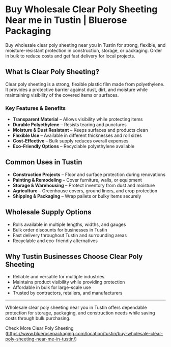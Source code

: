 # Buy Wholesale Clear Poly Sheeting Near me in Tustin | Bluerose Packaging

Buy wholesale clear poly sheeting near you in Tustin for strong, flexible, and moisture-resistant protection in construction, storage, or packaging. Order in bulk to reduce costs and get fast delivery for local projects.

## What Is Clear Poly Sheeting?

Clear poly sheeting is a strong, flexible plastic film made from polyethylene. It provides a protective barrier against dust, dirt, and moisture while maintaining visibility of the covered items or surfaces.

### Key Features & Benefits

- **Transparent Material** – Allows visibility while protecting items  
- **Durable Polyethylene** – Resists tearing and punctures  
- **Moisture & Dust Resistant** – Keeps surfaces and products clean  
- **Flexible Use** – Available in different thicknesses and roll sizes  
- **Cost-Effective** – Bulk supply reduces overall expenses  
- **Eco-Friendly Options** – Recyclable polyethylene available  

## Common Uses in Tustin

- **Construction Projects** – Floor and surface protection during renovations  
- **Painting & Remodeling** – Cover furniture, walls, or equipment  
- **Storage & Warehousing** – Protect inventory from dust and moisture  
- **Agriculture** – Greenhouse covers, ground liners, and crop protection  
- **Shipping & Packaging** – Wrap pallets or bulky items securely  

## Wholesale Supply Options

- Rolls available in multiple lengths, widths, and gauges  
- Bulk order discounts for businesses in Tustin  
- Fast delivery throughout Tustin and surrounding areas  
- Recyclable and eco-friendly alternatives  

## Why Tustin Businesses Choose Clear Poly Sheeting

- Reliable and versatile for multiple industries  
- Maintains product visibility while providing protection  
- Affordable in bulk for large-scale use  
- Trusted by contractors, retailers, and manufacturers  

---
Wholesale clear poly sheeting near you in Tustin offers dependable protection for storage, packaging, and construction needs while saving costs through bulk purchasing.

Check More Clear Poly Sheeting (https://www.bluerosepackaging.com/location/tustin/buy-wholesale-clear-poly-sheeting-near-me-in-tustin/)

